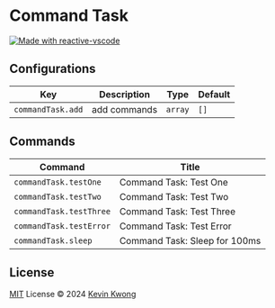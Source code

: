 # Command Task

<a href="https://kermanx.github.io/reactive-vscode/" target="__blank"><img src="https://img.shields.io/badge/made_with-reactive--vscode-%23007ACC?style=flat&labelColor=%23229863"  alt="Made with reactive-vscode" /></a>

## Configurations

<!-- configs -->

| Key               | Description  | Type    | Default |
| ----------------- | ------------ | ------- | ------- |
| `commandTask.add` | add commands | `array` | `[]`    |

<!-- configs -->

## Commands

<!-- commands -->

| Command                 | Title                         |
| ----------------------- | ----------------------------- |
| `commandTask.testOne`   | Command Task: Test One        |
| `commandTask.testTwo`   | Command Task: Test Two        |
| `commandTask.testThree` | Command Task: Test Three      |
| `commandTask.testError` | Command Task: Test Error      |
| `commandTask.sleep`     | Command Task: Sleep for 100ms |

<!-- commands -->

## License

[MIT](./LICENSE.md) License © 2024 [Kevin Kwong](https://github.com/kvoon3)
